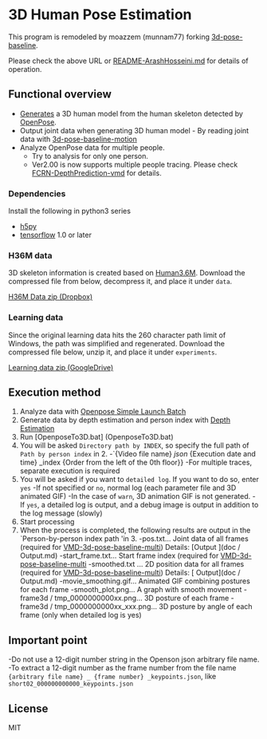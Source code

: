 # 3D Human Pose Estimation

This program is remodeled by moazzem (munnam77) forking [3d-pose-baseline](https://github.com/ArashHosseini/3d-pose-baseline/).

Please check the above URL or [README-ArashHosseini.md](README-ArashHosseini.md) for details of operation.

## Functional overview

- [Generates](https://github.com/CMU-Perceptual-Computing-Lab/openpose) a 3D human model from the human skeleton detected by [OpenPose](https://github.com/CMU-Perceptual-Computing-Lab/openpose).
- Output joint data when generating 3D human model
    	- By reading joint data with [3d-pose-baseline-motion](https://github.com/miu200521358/VMD-3d-pose-baseline-multi)
- Analyze OpenPose data for multiple people.
	- Try to analysis for only one person.
	- Ver2.00 is now supports multiple people tracing. Please check [FCRN-DepthPrediction-vmd](https://github.com/munnam77/FCRN-DepthPrediction) for details.

### Dependencies

Install the following in python3 series

* [h5py](http://www.h5py.org/)
* [tensorflow](https://www.tensorflow.org/) 1.0 or later

### H36M data

3D skeleton information is created based on [Human3.6M](http://vision.imar.ro/human3.6m/description.php). 
Download the compressed file from below, decompress it, and place it under `data`.

[H36M Data zip (Dropbox)](https://www.dropbox.com/s/e35qv3n6zlkouki/h36m.zip) 

### Learning data

Since the original learning data hits the 260 character path limit of Windows, the path was simplified and regenerated.
Download the compressed file below, unzip it, and place it under `experiments`.

[Learning data zip (GoogleDrive)](https://drive.google.com/file/d/1v7ccpms3ZR8ExWWwVfcSpjMsGscDYH7_/view?usp=sharing) 

## Execution method

1. Analyze data with [Openpose Simple Launch Batch](https://github.com/munnam77/openpose-simple)
2. Generate data by depth estimation and person index with [Depth Estimation](https://github.com/munnam77/FCRN-DepthPrediction-vmd)
1. Run [OpenposeTo3D.bat] (OpenposeTo3D.bat)
1. You will be asked `Directory path by INDEX`, so specify the full path of` Path by person index` in 2.
	-`{Video file name} _json_ {Execution date and time} _index {Order from the left of the 0th floor}}
	-For multiple traces, separate execution is required
1. You will be asked if you want to `detailed log`. If you want to do so, enter` yes`
    -If not specified or `no`, normal log (each parameter file and 3D animated GIF)
    -In the case of `warn`, 3D animation GIF is not generated.
    -If `yes`, a detailed log is output, and a debug image is output in addition to the log message (slowly)
1. Start processing
1. When the process is completed, the following results are output in the `Person-by-person index path 'in 3.
    -pos.txt… Joint data of all frames (required for [VMD-3d-pose-baseline-multi](https://github.com/miu200521358/VMD-3d-pose-baseline-multi)) Details: [Output ](doc / Output.md)
    -start_frame.txt… Start frame index (required for [VMD-3d-pose-baseline-multi](https://github.com/miu200521358/VMD-3d-pose-baseline-multi) 
    -smoothed.txt ... 2D position data for all frames (required for [VMD-3d-pose-baseline-multi](https://github.com/miu200521358/VMD-3d-pose-baseline-multi)) Details: [ Output](doc / Output.md)
    -movie_smoothing.gif… Animated GIF combining postures for each frame
    -smooth_plot.png… A graph with smooth movement
    -frame3d / tmp_0000000000xx.png… 3D posture of each frame
    -frame3d / tmp_0000000000xx_xxx.png… 3D posture by angle of each frame (only when detailed log is yes)

## Important point

-Do not use a 12-digit number string in the Openson json arbitrary file name.
    -To extract a 12-digit number as the frame number from the file name `{arbitrary file name} _ {frame number} _keypoints.json`, like` short02_000000000000_keypoints.json`

## License
MIT
